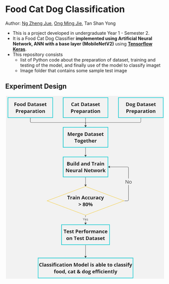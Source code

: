 # Food Cat Dog Classification
Author: [Ng Zheng Jue](https://github.com/xinjue37), [Ong Ming Jie](https://github.com/ethanong98), Tan Shan Yong

* This is a project developed in undergraduate Year 1 - Semester 2. 
* It is a Food Cat Dog Classifier **implemented using Artificial Neural Network, ANN with a base layer (MobileNetV2)** using **[Tensorflow Keras](https://www.tensorflow.org/guide/keras)**.
* This repository consists
  - list of Python code about the preparation of dataset, training and testing of the model, and finally use of the model to classify imaget
  - Image folder that contains some sample test image

## Experiment Design
<p align="center">
<img src="Experiment_design.jpg" width="500">
</p>
